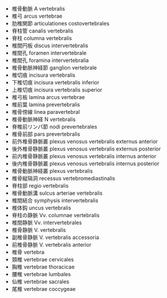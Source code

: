 - 椎骨動脈 A vertebralis
- 椎弓 arcus vertebrae
- 肋椎関節 articulationes costovertebrales
- 脊柱管 canalis vertebralis
- 脊柱 columna vertebralis
- 椎間円板 discus intervertebralis
- 椎間孔 foramen intervertebrale
- 椎間孔 foramina intervertebralia
- 椎骨動脈神経節 ganglion vertebrale
- 椎切痕 incisura vertebralis
- 下椎切痕 incisura vertebralis inferior
- 上椎切痕 incisura vertebralis superior
- 椎弓板 lamina arcus vertebrae
- 椎前葉 lamina prevertebralis
- 椎骨傍線 linea paravertebral
- 椎骨動脈神経 N vertebralis
- 脊椎前リンパ節 nodi prevertebrales
- 椎骨前部 pars prevertebralis
- 前外椎骨静脈叢 plexus venosus vertebralis externus anterior
- 後外椎骨静脈叢 plexus venosus vertebralis externus posterior
- 前内椎骨静脈叢 plexus venosus vertebralis internus anterior
- 後内椎骨静脈叢 plexus venosus vertebralis internus posterior
- 椎骨動脈神経叢 plexus vertebralis
- 椎骨縦隔洞 recessus vertebromediastinalis
- 脊柱部 regio vertebralis
- 椎骨動脈溝 sulcus arteriae vertebralis
- 椎間結合 symphysis intervertebralis
- 椎体鈎 uncus vertebralis
- 脊柱の静脈 Vv. columnae vertebralis
- 椎間静脈 Vv. intervertebrales
- 椎骨静脈 V. vertebralis
- 副椎骨静脈 V. vertebralis accessoria
- 前椎骨静脈 V. vertebralis anterior
- 椎骨 vertebra
- 頚椎 vertebrae cervicales
- 胸椎 vertebrae thoracicae
- 腰椎 vertebrae lumbales
- 仙椎 vertebrae sacrales
- 尾椎 vertebrae coccygeae
